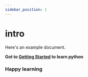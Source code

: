 ```yaml
---
sidebar_position: 1
---
```


# intro

Here's an example document.

**Got to [Getting Started](getting-started.md) to learn python**

### Happy learning
